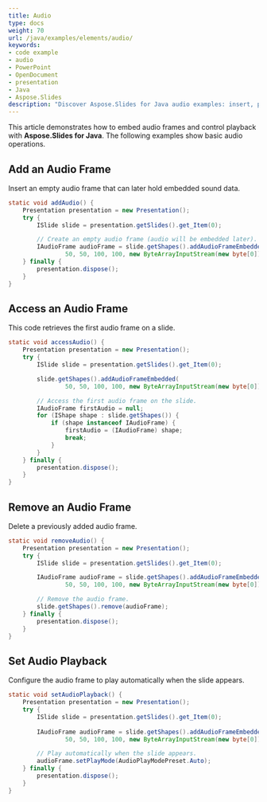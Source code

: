 ```yaml
---
title: Audio
type: docs
weight: 70
url: /java/examples/elements/audio/
keywords:
- code example
- audio
- PowerPoint
- OpenDocument
- presentation
- Java
- Aspose.Slides
description: "Discover Aspose.Slides for Java audio examples: insert, play, trim, and extract sound in PPT, PPTX, and ODP presentations with clear Java code."
---
```


This article demonstrates how to embed audio frames and control playback with **Aspose.Slides for Java**. The following examples show basic audio operations.

## **Add an Audio Frame**

Insert an empty audio frame that can later hold embedded sound data.

```java
static void addAudio() {
    Presentation presentation = new Presentation();
    try {
        ISlide slide = presentation.getSlides().get_Item(0);

        // Create an empty audio frame (audio will be embedded later).
        IAudioFrame audioFrame = slide.getShapes().addAudioFrameEmbedded(
                50, 50, 100, 100, new ByteArrayInputStream(new byte[0]));
    } finally {
        presentation.dispose();
    }
}
```

## **Access an Audio Frame**

This code retrieves the first audio frame on a slide.

```java
static void accessAudio() {
    Presentation presentation = new Presentation();
    try {
        ISlide slide = presentation.getSlides().get_Item(0);

        slide.getShapes().addAudioFrameEmbedded(
                50, 50, 100, 100, new ByteArrayInputStream(new byte[0]));

        // Access the first audio frame on the slide.
        IAudioFrame firstAudio = null;
        for (IShape shape : slide.getShapes()) {
            if (shape instanceof IAudioFrame) {
                firstAudio = (IAudioFrame) shape;
                break;
            }
        }
    } finally {
        presentation.dispose();
    }
}
```

## **Remove an Audio Frame**

Delete a previously added audio frame.

```java
static void removeAudio() {
    Presentation presentation = new Presentation();
    try {
        ISlide slide = presentation.getSlides().get_Item(0);

        IAudioFrame audioFrame = slide.getShapes().addAudioFrameEmbedded(
                50, 50, 100, 100, new ByteArrayInputStream(new byte[0]));

        // Remove the audio frame.
        slide.getShapes().remove(audioFrame);
    } finally {
        presentation.dispose();
    }
}
```

## **Set Audio Playback**

Configure the audio frame to play automatically when the slide appears.

```java
static void setAudioPlayback() {
    Presentation presentation = new Presentation();
    try {
        ISlide slide = presentation.getSlides().get_Item(0);
        
        IAudioFrame audioFrame = slide.getShapes().addAudioFrameEmbedded(
                50, 50, 100, 100, new ByteArrayInputStream(new byte[0]));

        // Play automatically when the slide appears.
        audioFrame.setPlayMode(AudioPlayModePreset.Auto);
    } finally {
        presentation.dispose();
    }
}
```
